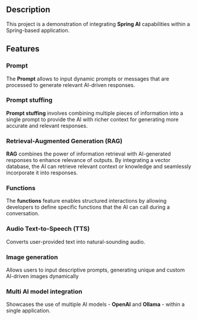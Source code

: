 ## Description

This project is a demonstration of integrating **Spring AI** capabilities within a Spring-based application.

## Features

### Prompt
The **Prompt** allows to input dynamic prompts or messages that are processed to generate relevant AI-driven responses. 

### Prompt stuffing
**Prompt stuffing** involves combining multiple pieces of information into a single prompt to provide the AI with richer 
context for generating more accurate and relevant responses.

### Retrieval-Augmented Generation (RAG)
**RAG** combines the power of information retrieval with AI-generated responses to enhance relevance of outputs. By 
integrating a vector database, the AI can retrieve relevant context or knowledge and seamlessly incorporate it into 
responses.

### Functions
The **functions** feature enables structured interactions by allowing developers to define specific functions that 
the AI can call during a conversation.

### Audio Text-to-Speech (TTS)
Converts user-provided text into natural-sounding audio.

### Image generation
Allows users to input descriptive prompts, generating unique and custom AI-driven images dynamically

### Multi AI model integration 
Showcases the use of multiple AI models - **OpenAI** and **Ollama** - within a single application.

